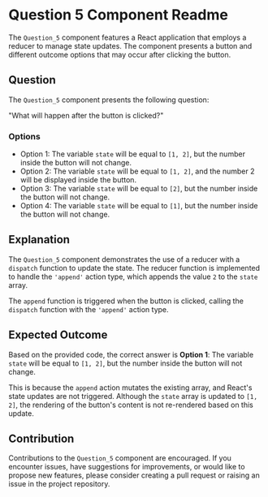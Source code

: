 # Question 5 Component Readme

The `Question_5` component features a React application that employs a reducer to manage state updates. The component presents a button and different outcome options that may occur after clicking the button.

## Question

The `Question_5` component presents the following question:

"What will happen after the button is clicked?"

### Options

- Option 1: The variable `state` will be equal to `[1, 2]`, but the number inside the button will not change.
- Option 2: The variable `state` will be equal to `[1, 2]`, and the number 2 will be displayed inside the button.
- Option 3: The variable `state` will be equal to `[2]`, but the number inside the button will not change.
- Option 4: The variable `state` will be equal to `[1]`, but the number inside the button will not change.

## Explanation

The `Question_5` component demonstrates the use of a reducer with a `dispatch` function to update the state. The reducer function is implemented to handle the `'append'` action type, which appends the value `2` to the `state` array.

The `append` function is triggered when the button is clicked, calling the `dispatch` function with the `'append'` action type.

## Expected Outcome

Based on the provided code, the correct answer is **Option 1**: The variable `state` will be equal to `[1, 2]`, but the number inside the button will not change.

This is because the `append` action mutates the existing array, and React's state updates are not triggered. Although the `state` array is updated to `[1, 2]`, the rendering of the button's content is not re-rendered based on this update.

## Contribution

Contributions to the `Question_5` component are encouraged. If you encounter issues, have suggestions for improvements, or would like to propose new features, please consider creating a pull request or raising an issue in the project repository.
